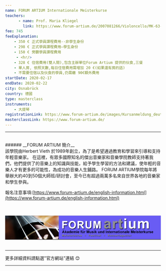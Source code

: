 ```yaml
---
name: FORUM ARTIUM Internationale Meisterkurse
teachers:
      - name: Prof. Maria Kliegel
        link: https://www.forum-artium.de/2007081266/Violoncello/MK-63-Maria-Kliegel.html
fee: 745
feeExplanation: 
    - 350 € 正式學員課程費用--非學生身份
    - 298 € 正式學員課程費用—學生身份
    - 150 € 旁聽學員課程費用
     - <hr/>
    - 328 € 住宿費用(雙人間),包含主辦單位Forum Artium 提供的伙食,三餐
    - 單人房, 依照天數,每日住宿費用需增加 20 €(如果還有房的話) 
    - 不需要住宿以及伙食的學員,仍需繳 90€額外費用 
startDate: 2020-02-17
endDate: 2020-02-22
city: Osnabrück
country: 德國
type: masterclass
instruments:
    - 大提琴
registrationLink: https://www.forum-artium.de/images/Kursanmeldung_deutsch.pdf
masterclassLink: https://www.forum-artium.de/                                            
---
```

<hr>
<br>
###### __FORUM ARTIUM 簡介__<br>
該學院由Herbert Vieth 於1989年創立，為了是希望通過教育和學習來引導和支持年輕音樂家。
在這裡，有眾多國際知名的傑出音樂家和音樂學院教師支持著我們，他們提供了的音樂上的知識與技能，給予學生學習的方法和建議，使年輕的音樂人才有更多的可能性，為成功的音樂人生鋪路。
FORUM ARTIUM學院每年將舉辦大約40到50個大師班/研討會，至今已有超過兩萬多名來自世界各地的音樂家和學生參與。


報名注意事項:[https://www.forum-artium.de/english-information.html](https://www.forum-artium.de/english-information.html)<br>

<br>
<br>
<img src="../assets/img/Forum-pic.png" class="img-fluid" alt="Image for Forum Artium">
<br>
<br>
<hr>

更多詳細資料請點選"官方網站"連結 😊
<hr/>

